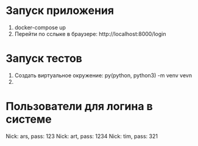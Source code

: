 # Запуск приложения
1. docker-compose up
2. Перейти по сслыке в браузере: http://localhost:8000/login

# Запуск тестов
1. Создать виртуальное окружение: py(python, python3) -m venv vevn
2.  

# Пользователи для логина в системе
Nick: ars, pass: 123
Nick: art, pass: 1234
Nick: tim, pass: 321